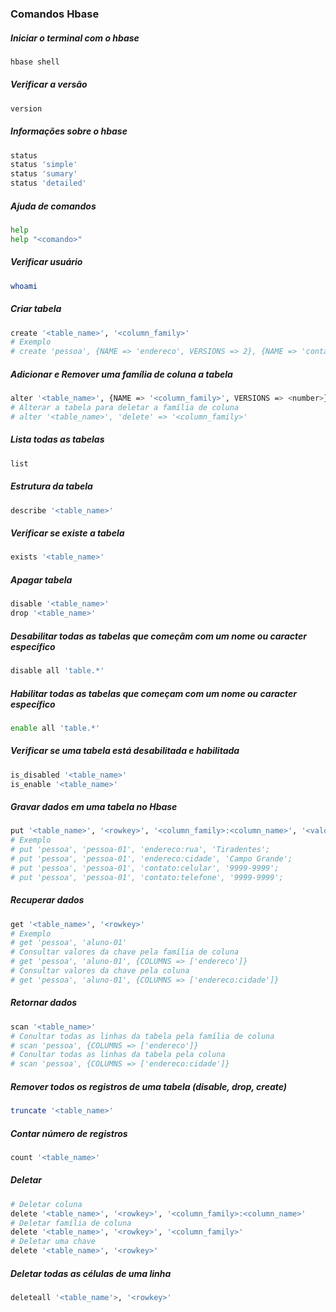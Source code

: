 ### Comandos Hbase 

##### Iniciar o terminal com o hbase
```bash
hbase shell
```

##### Verificar a versão
```bash
version
```

##### Informações sobre o hbase
```bash
status
status 'simple'
status 'sumary'
status 'detailed'
```

##### Ajuda de comandos
```bash
help
help "<comando>"
```

##### Verificar usuário
```bash
whoami
```

##### Criar tabela
```bash
create '<table_name>', '<column_family>'
# Exemplo
# create 'pessoa', {NAME => 'endereco', VERSIONS => 2}, {NAME => 'contato'}
```

##### Adicionar e Remover uma família de coluna a tabela
```bash
alter '<table_name>', {NAME => '<column_family>', VERSIONS => <number>}
# Alterar a tabela para deletar a família de coluna
# alter '<table_name>', 'delete' => '<column_family>'
```

##### Lista todas as tabelas
```bash
list
```

##### Estrutura da tabela
```bash
describe '<table_name>'
```

##### Verificar se existe a tabela
```bash
exists '<table_name>'
```

##### Apagar tabela
```bash
disable '<table_name>'
drop '<table_name>'
```

##### Desabilitar todas as tabelas que começãm com um nome ou caracter específico
```bash
disable all 'table.*'
```

##### Habilitar todas as tabelas que começam com um nome ou caracter específico
```bash
enable all 'table.*'
```

##### Verificar se uma tabela está desabilitada e habilitada
```bash
is_disabled '<table_name>'
is_enable '<table_name>'
```

##### Gravar dados em uma tabela no Hbase
```bash
put '<table_name>', '<rowkey>', '<column_family>:<column_name>', '<valor>'
# Exemplo
# put 'pessoa', 'pessoa-01', 'endereco:rua', 'Tiradentes';
# put 'pessoa', 'pessoa-01', 'endereco:cidade', 'Campo Grande';
# put 'pessoa', 'pessoa-01', 'contato:celular', '9999-9999';
# put 'pessoa', 'pessoa-01', 'contato:telefone', '9999-9999';
```

##### Recuperar dados
```bash
get '<table_name>', '<rowkey>'
# Exemplo
# get 'pessoa', 'aluno-01'
# Consultar valores da chave pela família de coluna
# get 'pessoa', 'aluno-01', {COLUMNS => ['endereco']}
# Consultar valores da chave pela coluna
# get 'pessoa', 'aluno-01', {COLUMNS => ['endereco:cidade']}
```

##### Retornar dados
```bash
scan '<table_name>'
# Conultar todas as linhas da tabela pela família de coluna
# scan 'pessoa', {COLUMNS => ['endereco']}
# Conultar todas as linhas da tabela pela coluna
# scan 'pessoa', {COLUMNS => ['endereco:cidade']}
```

##### Remover todos os registros de uma tabela (disable, drop, create)
```bash
truncate '<table_name>'
```

##### Contar número de registros
```bash
count '<table_name>'
```

##### Deletar 
```bash
# Deletar coluna
delete '<table_name>', '<rowkey>', '<column_family>:<column_name>'
# Deletar família de coluna
delete '<table_name>', '<rowkey>', '<column_family>'
# Deletar uma chave
delete '<table_name>', '<rowkey>'
```

##### Deletar todas as células de uma linha
```bash
deleteall '<table_name'>, '<rowkey>'
```
